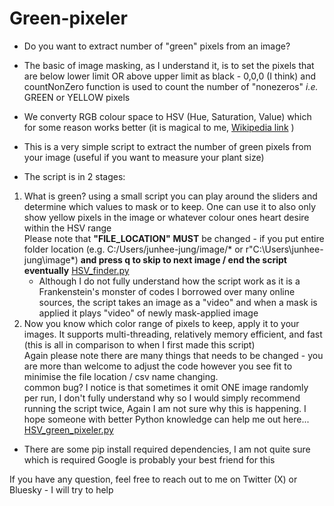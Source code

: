 # Green-pixeler
- Do you want to extract number of "green" pixels from an image? <br/>

- The basic of image masking, as I understand it, is to set the pixels that are below lower limit OR above upper limit as black - 0,0,0 (I think) and countNonZero function is used to count the number of "nonezeros" _i.e._ GREEN or YELLOW pixels

- We converty RGB colour space to HSV (Hue, Saturation, Value) which for some reason works better (it is magical to me, [Wikipedia link](https://en.wikipedia.org/wiki/HSL_and_HSV) )

- This is a very simple script to extract the number of green pixels from your image (useful if you want to measure your plant size)

- The script is in 2 stages:

1) What is green? using a small script you can play around the sliders and determine which values to mask or to keep. One can use it to also only show yellow pixels in the image or whatever colour ones heart desire within the HSV range <br/>
Please note that **"FILE_LOCATION"** **MUST** be changed - if you  put entire folder location (e.g. C:/Users/junhee-jung/image/* or r"C:\Users\junhee-jung\image\*) **and press q to skip to next image / end the script eventually**
   [HSV_finder.py](https://github.com/junhee-jung/green_pixeler/blob/main/HSV_test.py) <br/>
   - Although I do not fully understand how the script work as it is a Frankenstein's monster of codes I borrowed over many online sources, the script takes an image as a "video" and when a mask is applied it plays "video" of newly mask-applied image
2) Now you know which color range of pixels to keep, apply it to your images. It supports multi-threading, relatively memory efficient, and fast (this is all in comparison to when I first made this script)  <br/>
Again please note there are many things that needs to be changed - you are more than welcome to adjust the code however you see fit to minimise the file location / csv name changing. <br/>
common bug? I notice is that sometimes it omit ONE image randomly per run, I don't fully understand why so I would simply recommend running the script twice, Again I am not sure why this is happening. I hope someone with better Python knowledge can help me out here... <br/> 
   [HSV_green_pixeler.py](https://github.com/junhee-jung/green-pixeler/blob/main/HSV_green_pixeler.py)

- There are some pip install required dependencies, I am not quite sure which is required Google is probably your best friend for this

If you have any question, feel free to reach out to me on Twitter (X) or Bluesky - I will try to help 
